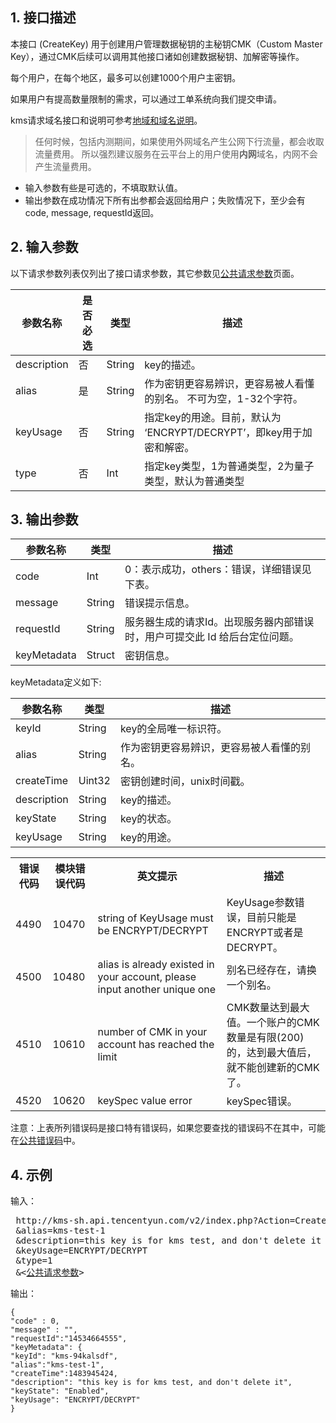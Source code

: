 ## 1. 接口描述

本接口 (CreateKey) 用于创建用户管理数据秘钥的主秘钥CMK（Custom Master Key），通过CMK后续可以调用其他接口诸如创建数据秘钥、加解密等操作。

每个用户，在每个地区，最多可以创建1000个用户主密钥。

如果用户有提高数量限制的需求，可以通过工单系统向我们提交申请。

kms请求域名接口和说明可参考[地域和域名说明](/document/product/573/8922)。

> 任何时候，包括内测期间，如果使用外网域名产生公网下行流量，都会收取流量费用。 所以强烈建议服务在云平台上的用户使用**内网**域名，内网不会产生流量费用。

- 输入参数有些是可选的，不填取默认值。
- 输出参数在成功情况下所有出参都会返回给用户；失败情况下，至少会有code, message, requestId返回。


## 2. 输入参数

以下请求参数列表仅列出了接口请求参数，其它参数见[公共请求参数](/document/product/573/8913)页面。

| 参数名称 | 是否必选  | 类型 | 描述 |
|---------|---------|---------|---------|
| description| 否| String| key的描述。|
| alias| 是| String| 作为密钥更容易辨识，更容易被人看懂的别名。 不可为空，1-32个字符。|
| keyUsage| 否| String| 指定key的用途。目前，默认为 ‘ENCRYPT/DECRYPT’，即key用于加密和解密。|
| type | 否| Int| 指定key类型，1为普通类型，2为量子类型，默认为普通类型|


## 3. 输出参数

| 参数名称 | 类型 | 描述 |
|---------|---------|---------|
| code | Int | 0：表示成功，others：错误，详细错误见下表。|
| message | String | 错误提示信息。|
| requestId| String| 服务器生成的请求Id。出现服务器内部错误时，用户可提交此 Id 给后台定位问题。|
| keyMetadata| Struct| 密钥信息。|

keyMetadata定义如下:

| 参数名称 | 类型 | 描述 |
|---------|---------|---------|
| keyId| String| key的全局唯一标识符。|
| alias| String| 作为密钥更容易辨识，更容易被人看懂的别名。|
| createTime|  Uint32| 密钥创建时间，unix时间戳。|
| description|  String| key的描述。|
| keyState|  String| key的状态。|
| keyUsage|  String| key的用途。|



<table class="t">
<tbody><tr>
<th> <b>错误代码</b>
</th><th> <b>模块错误代码</b>
</th><th> <b>英文提示</b>
</th><th> <b>描述</b>
</th></tr>
<tr>
<td> 4490
</td><td> 10470
</td><td> string of KeyUsage must be ENCRYPT/DECRYPT
</td><td> KeyUsage参数错误，目前只能是ENCRYPT或者是DECRYPT。
</td></tr>
<tr>
<td> 4500
</td><td> 10480
</td><td> alias is already existed in your account, please input another unique one
</td><td> 别名已经存在，请换一个别名。
</td></tr>

<tr>
<td> 4510
</td><td> 10610
</td><td> number of CMK in your account has reached the limit
</td><td> CMK数量达到最大值。一个账户的CMK数量是有限(200)的，达到最大值后，就不能创建新的CMK了。
</td></tr>
<tr>
<td> 4520
</td><td> 10620
</td><td> keySpec value error
</td><td> keySpec错误。
</td></tr>
</tbody></table>

注意：上表所列错误码是接口特有错误码，如果您要查找的错误码不在其中，可能在[公共错误码](/document/product/573/8919)中。


## 4. 示例

输入：

<pre>
 http://kms-sh.api.tencentyun.com/v2/index.php?Action=CreateKey
 &alias=kms-test-1
 &description=this key is for kms test, and don't delete it
 &keyUsage=ENCRYPT/DECRYPT
 &type=1
 &<<a href="/doc/api/229/6976">公共请求参数</a>>
</pre>

输出：

```
{
"code" : 0,
"message" : "",
"requestId":"14534664555",
"keyMetadata": {
"keyId": "kms-94kalsdf",
"alias":"kms-test-1",
"createTime":1483945424,
"description": "this key is for kms test, and don't delete it",
"keyState": "Enabled",
"keyUsage": "ENCRYPT/DECRYPT"
}
```







